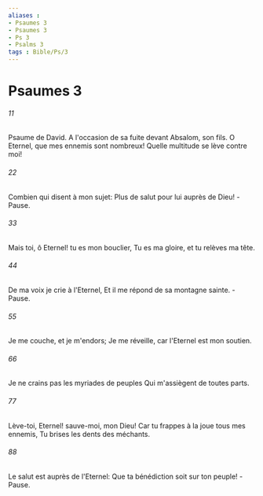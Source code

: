 ```yaml
---
aliases : 
- Psaumes 3
- Psaumes 3
- Ps 3
- Psalms 3
tags : Bible/Ps/3
---
```


# Psaumes 3

###### 11
Psaume de David. A l'occasion de sa fuite devant Absalom, son fils. O Eternel, que mes ennemis sont nombreux! Quelle multitude se lève contre moi!
###### 22
Combien qui disent à mon sujet: Plus de salut pour lui auprès de Dieu! -Pause.
###### 33
Mais toi, ô Eternel! tu es mon bouclier, Tu es ma gloire, et tu relèves ma tête.
###### 44
De ma voix je crie à l'Eternel, Et il me répond de sa montagne sainte. -Pause.
###### 55
Je me couche, et je m'endors; Je me réveille, car l'Eternel est mon soutien.
###### 66
Je ne crains pas les myriades de peuples Qui m'assiègent de toutes parts.
###### 77
Lève-toi, Eternel! sauve-moi, mon Dieu! Car tu frappes à la joue tous mes ennemis, Tu brises les dents des méchants.
###### 88
Le salut est auprès de l'Eternel: Que ta bénédiction soit sur ton peuple! -Pause.
